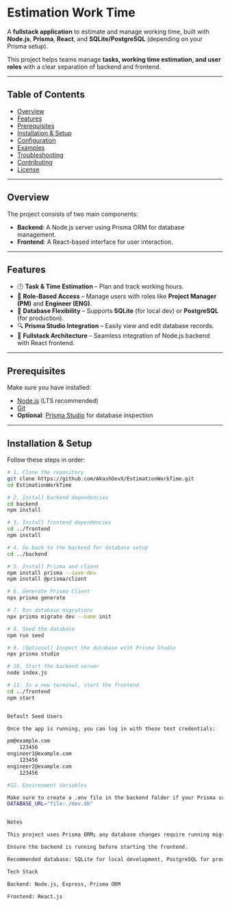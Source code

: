 # Estimation Work Time

A **fullstack application** to estimate and manage working time, built with **Node.js**, **Prisma**, **React**, and **SQLite/PostgreSQL** (depending on your Prisma setup).  

This project helps teams manage **tasks, working time estimation, and user roles** with a clear separation of backend and frontend.

---

## Table of Contents
- [Overview](#overview)  
- [Features](#features)  
- [Prerequisites](#prerequisites)  
- [Installation & Setup](#installation--setup)  
- [Configuration](#configuration)  
- [Examples](#examples)  
- [Troubleshooting](#troubleshooting)  
- [Contributing](#contributing)  
- [License](#license)  

---

## Overview

The project consists of two main components:

- **Backend**: A Node.js server using Prisma ORM for database management.  
- **Frontend**: A React-based interface for user interaction.  

---

## Features

- 🕒 **Task & Time Estimation** – Plan and track working hours.  
- 👥 **Role-Based Access** – Manage users with roles like **Project Manager (PM)** and **Engineer (ENG)**.  
- 💾 **Database Flexibility** – Supports **SQLite** (for local dev) or **PostgreSQL** (for production).  
- 🔍 **Prisma Studio Integration** – Easily view and edit database records.  
- 🚀 **Fullstack Architecture** – Seamless integration of Node.js backend with React frontend.  

---

## Prerequisites

Make sure you have installed:

- [Node.js](https://nodejs.org/) (LTS recommended)  
- [Git](https://git-scm.com/)  
- **Optional**: [Prisma Studio](https://www.prisma.io/studio) for database inspection  

---

## Installation & Setup

Follow these steps in order:

```bash
# 1. Clone the repository
git clone https://github.com/AkashDevX/EstimationWorkTime.git
cd EstimationWorkTime

# 2. Install backend dependencies
cd backend
npm install

# 3. Install frontend dependencies
cd ../frontend
npm install

# 4. Go back to the backend for database setup
cd ../backend

# 5. Install Prisma and client
npm install prisma --save-dev
npm install @prisma/client

# 6. Generate Prisma Client
npx prisma generate

# 7. Run database migrations
npx prisma migrate dev --name init

# 8. Seed the database
npm run seed

# 9. (Optional) Inspect the database with Prisma Studio
npx prisma studio

# 10. Start the backend server
node index.js

# 11. In a new terminal, start the frontend
cd ../frontend
npm start


Default Seed Users

Once the app is running, you can log in with these test credentials:

pm@example.com
	123456	
engineer1@example.com
	123456	
engineer2@example.com
	123456

#12. Environment Variables

Make sure to create a .env file in the backend folder if your Prisma schema uses environment variables, e.g.:
DATABASE_URL="file:./dev.db"


Notes

This project uses Prisma ORM; any database changes require running migrations.

Ensure the backend is running before starting the frontend.

Recommended database: SQLite for local development, PostgreSQL for production.

Tech Stack

Backend: Node.js, Express, Prisma ORM

Frontend: React.js

